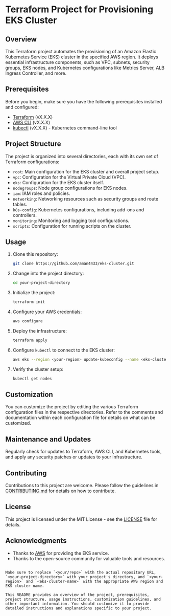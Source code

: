 # Terraform Project for Provisioning EKS Cluster

## Overview

This Terraform project automates the provisioning of an Amazon Elastic Kubernetes Service (EKS) cluster in the specified AWS region. It deploys essential infrastructure components, such as VPC, subnets, security groups, EKS nodes, and Kubernetes configurations like Metrics Server, ALB Ingress Controller, and more.

## Prerequisites

Before you begin, make sure you have the following prerequisites installed and configured:

- [Terraform](https://www.terraform.io/) (vX.X.X)
- [AWS CLI](https://aws.amazon.com/cli/) (vX.X.X)
- [kubectl](https://kubernetes.io/docs/tasks/tools/install-kubectl/) (vX.X.X) - Kubernetes command-line tool

## Project Structure

The project is organized into several directories, each with its own set of Terraform configurations:

- `root`: Main configuration for the EKS cluster and overall project setup.
- `vpc`: Configuration for the Virtual Private Cloud (VPC).
- `eks`: Configuration for the EKS cluster itself.
- `nodegroups`: Node group configurations for EKS nodes.
- `iam`: IAM roles and policies.
- `networking`: Networking resources such as security groups and route tables.
- `k8s-config`: Kubernetes configurations, including add-ons and controllers.
- `monitoring`: Monitoring and logging tool configurations.
- `scripts`: Configuration for running scripts on the cluster.

## Usage

1. Clone this repository:

   ```bash
   git clone https://github.com/aman4433/eks-cluster.git
   ```

2. Change into the project directory:

   ```bash
   cd your-project-directory
   ```

3. Initialize the project:

   ```bash
   terraform init
   ```

4. Configure your AWS credentials:

   ```bash
   aws configure
   ```

5. Deploy the infrastructure:

   ```bash
   terraform apply
   ```

6. Configure `kubectl` to connect to the EKS cluster:

   ```bash
   aws eks --region <your-region> update-kubeconfig --name <eks-cluster-name>
   ```

7. Verify the cluster setup:

   ```bash
   kubectl get nodes
   ```

## Customization

You can customize the project by editing the various Terraform configuration files in the respective directories. Refer to the comments and documentation within each configuration file for details on what can be customized.

## Maintenance and Updates

Regularly check for updates to Terraform, AWS CLI, and Kubernetes tools, and apply any security patches or updates to your infrastructure.

## Contributing

Contributions to this project are welcome. Please follow the guidelines in [CONTRIBUTING.md](CONTRIBUTING.md) for details on how to contribute.

## License

This project is licensed under the MIT License - see the [LICENSE](LICENSE) file for details.

## Acknowledgments

- Thanks to [AWS](https://aws.amazon.com/) for providing the EKS service.
- Thanks to the open-source community for valuable tools and resources.
```

Make sure to replace `<your/repo>` with the actual repository URL, `<your-project-directory>` with your project's directory, and `<your-region>` and `<eks-cluster-name>` with the appropriate AWS region and EKS cluster name.

This README provides an overview of the project, prerequisites, project structure, usage instructions, customization guidelines, and other important information. You should customize it to provide detailed instructions and explanations specific to your project.
